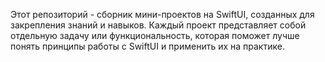 Этот репозиторий - сборник мини-проектов на SwiftUI, созданных для закрепления знаний и навыков. Каждый проект представляет собой отдельную задачу или функциональность, которая поможет лучше понять принципы работы с SwiftUI и применить их на практике.
